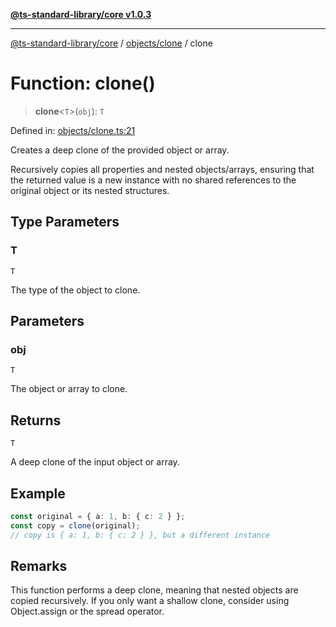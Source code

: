 [**@ts-standard-library/core v1.0.3**](../../../README.md)

***

[@ts-standard-library/core](../../../modules.md) / [objects/clone](../README.md) / clone

# Function: clone()

> **clone**\<`T`\>(`obj`): `T`

Defined in: [objects/clone.ts:21](https://github.com/gabaudette/ts-stdlib/blob/be448e6a9d9c20c6c2f27f6550ce4e65fc8c9b89/packages/core/src/objects/clone.ts#L21)

Creates a deep clone of the provided object or array.

Recursively copies all properties and nested objects/arrays,
ensuring that the returned value is a new instance with no shared references
to the original object or its nested structures.

## Type Parameters

### T

`T`

The type of the object to clone.

## Parameters

### obj

`T`

The object or array to clone.

## Returns

`T`

A deep clone of the input object or array.

## Example

```ts
const original = { a: 1, b: { c: 2 } };
const copy = clone(original);
// copy is { a: 1, b: { c: 2 } }, but a different instance
```

## Remarks

This function performs a deep clone, meaning that nested objects are copied recursively.
If you only want a shallow clone, consider using Object.assign or the spread operator.
